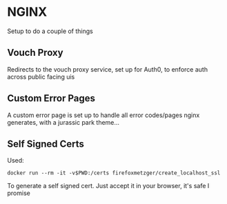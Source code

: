 # NGINX

Setup to do a couple of things

## Vouch Proxy
Redirects to the vouch proxy service, set up for Auth0, to enforce auth across public facing uis

## Custom Error Pages
A custom error page is set up to handle all error codes/pages nginx generates, with a jurassic park theme...

## Self Signed Certs
Used:
```
docker run --rm -it -v$PWD:/certs firefoxmetzger/create_localhost_ssl
```
To generate a self signed cert. Just accept it in your browser, it's safe I promise

